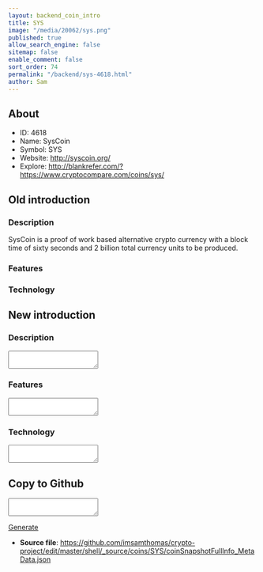 ```yaml
---
layout: backend_coin_intro
title: SYS
image: "/media/20062/sys.png"
published: true
allow_search_engine: false
sitemap: false
enable_comment: false
sort_order: 74
permalink: "/backend/sys-4618.html"
author: Sam
---
```


## About

- ID: 4618
- Name: SysCoin
- Symbol: SYS
- Website: http://syscoin.org/
- Explore: http://blankrefer.com/?https://www.cryptocompare.com/coins/sys/


## Old introduction

### Description

<p>SysCoin is a proof of work based alternative crypto currency with a block time of sixty seconds and 2 billion total currency units to be produced.</p>

### Features


### Technology




## New introduction


### Description
<textarea id="meta_description" name="description"></textarea>

### Features
<textarea id="meta_features" name="features"></textarea>

### Technology
<textarea id="meta_technology" name="technology"></textarea>


## Copy to Github

<textarea id="coinsnapshotfullinfo_metadata"></textarea>

<a href="#gen" onclick="generateMetaDatJson()">Generate</a>

- **Source file**: <a href="https://github.com/imsamthomas/crypto-project/edit/master/shell/_source/coins/SYS/coinSnapshotFullInfo_MetaData.json">https://github.com/imsamthomas/crypto-project/edit/master/shell/_source/coins/SYS/coinSnapshotFullInfo_MetaData.json</a>

